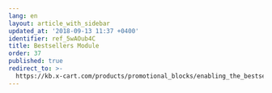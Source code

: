 ```yaml
---
lang: en
layout: article_with_sidebar
updated_at: '2018-09-13 11:37 +0400'
identifier: ref_5wAOub4C
title: Bestsellers Module
order: 37
published: true
redirect_to: >-
  https://kb.x-cart.com/products/promotional_blocks/enabling_the_bestsellers_block.html
---
```


